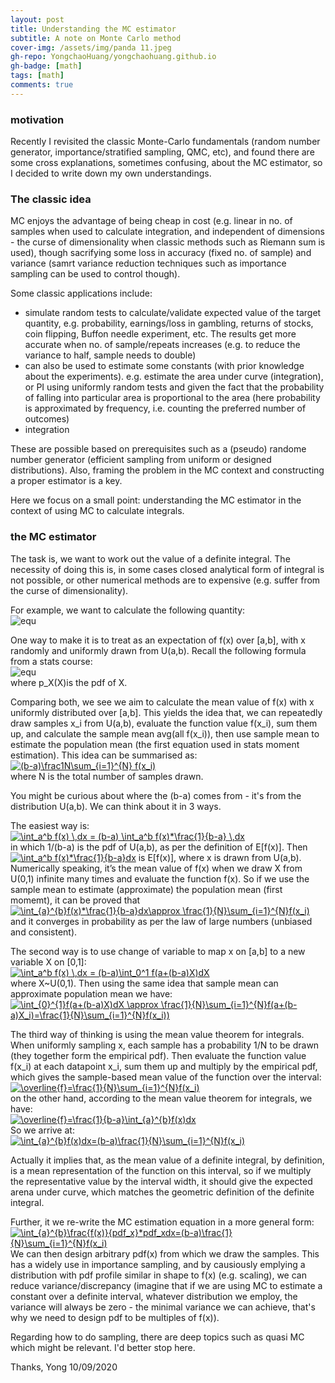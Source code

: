 ```yaml
---
layout: post
title: Understanding the MC estimator 
subtitle: A note on Monte Carlo method
cover-img: /assets/img/panda 11.jpeg 
gh-repo: YongchaoHuang/yongchaohuang.github.io
gh-badge: [math]
tags: [math]
comments: true
---
```


### motivation
Recently I revisited the classic Monte-Carlo fundamentals (random number generator, importance/stratified sampling, QMC, etc), and found there are some cross explanations, sometimes
confusing, about the MC estimator, so I decided to write down my own understandings.  <br />

### The classic idea
MC enjoys the advantage of being cheap in cost (e.g. linear in no. of samples when used to calculate integration, and independent of dimensions - the curse of dimensionality when 
classic methods such as Riemann sum is used), though sacrifying some loss in accuracy (fixed no. of sample) and variance (samrt variance reduction techniques such as importance sampling can be used to control though). <br />

Some classic applications include: 
- simulate random tests to calculate/validate expected value of the target quantity, e.g. probability, earnings/loss in gambling, returns of stocks, coin flipping, Buffon needle experiment, etc. The results get more accurate when no. of sample/repeats increases (e.g. to reduce the variance to half, sample needs to double)
- can also be used to estimate some constants (with prior knowledge about the experiments). e.g. estimate the area under curve (integration), or PI using uniformly random tests and given the fact that the probability of falling into particular area is proportional
to the area (here probability is approximated by frequency, i.e. counting the preferred number of outcomes)
- integration

These are possible based on prerequisites such as a (pseudo) randome number generator (efficient sampling from uniform or designed distributions). Also, framing the problem in the MC context and constructing a proper estimator is a key. <br />

Here we focus on a small point: understanding the MC estimator in the context of using MC to calculate integrals. 

### the MC estimator
The task is, we want to work out the value of a definite integral. The necessity of doing this is, in some cases closed analytical form of integral is not possible, or other numerical methods are to expensive (e.g. suffer from the curse of dimensionality). 

For example, we want to calculate the following quantity: <br />
![equ](https://latex.codecogs.com/gif.latex?\int_{a}^{b}f(x)dx)

One way to make it is to treat as an expectation of f(x) over [a,b], with x randomly and uniformly drawn from U(a,b). Recall the following formula from a stats course: <br />
![equ](https://latex.codecogs.com/gif.latex?E[f(x)]=\int&space;f(x)p_xdx) <br />
where p_X(X)is the pdf of X. <br />

Comparing both, we see we aim to calculate the mean value of f(x) with x uniformly distributed over [a,b]. This yields the idea that, we can repeatedly draw samples x_i from U(a,b), evaluate the function value f(x_i), 
sum them up, and calculate the sample mean avg(all f(x_i)), then use sample mean to estimate the population mean (the first equation used in stats moment estimation). This idea can be summarised as: <br />
<a href="https://www.codecogs.com/eqnedit.php?latex=(b-a)\frac1N\sum_{i=1}^{N}&space;f(x_i)" target="_blank"><img src="https://latex.codecogs.com/gif.latex?(b-a)\frac1N\sum_{i=1}^{N}&space;f(x_i)" title="(b-a)\frac1N\sum_{i=1}^{N} f(x_i)" /></a> <br /> 
where N is the total number of samples drawn. <br />

You might be curious about where the (b-a) comes from - it's from the distribution U(a,b). We can think about it in 3 ways. <br />

The easiest way is: <br />
<a href="https://www.codecogs.com/eqnedit.php?latex=\int_a^b&space;f(x)&space;\,dx&space;=&space;(b-a)&space;\int_a^b&space;f(x)*\frac{1}{b-a}&space;\,dx" target="_blank"><img src="https://latex.codecogs.com/gif.latex?\int_a^b&space;f(x)&space;\,dx&space;=&space;(b-a)&space;\int_a^b&space;f(x)*\frac{1}{b-a}&space;\,dx" title="\int_a^b f(x) \,dx = (b-a) \int_a^b f(x)*\frac{1}{b-a} \,dx" /></a>  <br />
in which 1/(b-a) is the pdf of U(a,b), as per the definition of E[f(x)].
Then <a href="https://www.codecogs.com/eqnedit.php?latex=\int_a^b&space;f(x)*\frac{1}{b-a}dx" target="_blank"><img src="https://latex.codecogs.com/gif.latex?\int_a^b&space;f(x)*\frac{1}{b-a}dx" title="\int_a^b f(x)*\frac{1}{b-a}dx" /></a>
is E[f(x)], where x is drawn from U(a,b). Numerically speaking, it’s the mean value of f(x) when we draw X from U(0,1) infinite many times and evaluate the function f(x). So if we use the sample mean 
to estimate (approximate) the population mean (first momemt), it can be proved that <a href="https://www.codecogs.com/eqnedit.php?latex=\int_{a}^{b}f(x)*\frac{1}{b-a}dx\approx&space;\frac{1}{N}\sum_{i=1}^{N}f(x_i)" target="_blank"><img src="https://latex.codecogs.com/gif.latex?\int_{a}^{b}f(x)*\frac{1}{b-a}dx\approx&space;\frac{1}{N}\sum_{i=1}^{N}f(x_i)" title="\int_{a}^{b}f(x)*\frac{1}{b-a}dx\approx \frac{1}{N}\sum_{i=1}^{N}f(x_i)" /></a>
and it converges in probability as per the law of large numbers (unbiased and consistent). <br />

The second way is to use change of variable to map x on [a,b] to a new variable X on [0,1]: <br />
<a href="https://www.codecogs.com/eqnedit.php?latex=\int_a^b&space;f(x)&space;\,dx&space;=&space;(b-a)\int_0^1&space;f(a&plus;(b-a)X)dX" target="_blank"><img src="https://latex.codecogs.com/gif.latex?\int_a^b&space;f(x)&space;\,dx&space;=&space;(b-a)\int_0^1&space;f(a&plus;(b-a)X)dX" title="\int_a^b f(x) \,dx = (b-a)\int_0^1 f(a+(b-a)X)dX" /></a>  <br />
where X~U(0,1). Then using the same idea that sample mean can approximate population mean we have: <a href="https://www.codecogs.com/eqnedit.php?latex=\int_{0}^{1}f(a&plus;(b-a)X)dX&space;\approx&space;\frac{1}{N}\sum_{i=1}^{N}f(a&plus;(b-a)X_i)=\frac{1}{N}\sum_{i=1}^{N}f(x_i))" target="_blank"><img src="https://latex.codecogs.com/gif.latex?\int_{0}^{1}f(a&plus;(b-a)X)dX&space;\approx&space;\frac{1}{N}\sum_{i=1}^{N}f(a&plus;(b-a)X_i)=\frac{1}{N}\sum_{i=1}^{N}f(x_i))" title="\int_{0}^{1}f(a+(b-a)X)dX \approx \frac{1}{N}\sum_{i=1}^{N}f(a+(b-a)X_i)=\frac{1}{N}\sum_{i=1}^{N}f(x_i))" /></a> <br />

The third way of thinking is using the mean value theorem for integrals. <br />
When uniformly sampling x, each sample has a probability 1/N to be drawn (they together form the empirical pdf).
Then evaluate the function value f(x_i) at each datapoint x_i, sum them up and multiply by the empirical pdf, which gives the sample-based mean value of the function over the interval: <br />
<a href="https://www.codecogs.com/eqnedit.php?latex=\overline{f}=\frac{1}{N}\sum_{i=1}^{N}f(x_i)" target="_blank"><img src="https://latex.codecogs.com/gif.latex?\overline{f}=\frac{1}{N}\sum_{i=1}^{N}f(x_i)" title="\overline{f}=\frac{1}{N}\sum_{i=1}^{N}f(x_i)" /></a> <br />
on the other hand, according to the mean value theorem for integrals, we have: <br />
<a href="https://www.codecogs.com/eqnedit.php?latex=\overline{f}=\frac{1}{b-a}\int_{a}^{b}f(x)dx" target="_blank"><img src="https://latex.codecogs.com/gif.latex?\overline{f}=\frac{1}{b-a}\int_{a}^{b}f(x)dx" title="\overline{f}=\frac{1}{b-a}\int_{a}^{b}f(x)dx" /></a><br />
So we arrive at: <br />
<a href="https://www.codecogs.com/eqnedit.php?latex=\int_{a}^{b}f(x)dx=(b-a)\frac{1}{N}\sum_{i=1}^{N}f(x_i)" target="_blank"><img src="https://latex.codecogs.com/gif.latex?\int_{a}^{b}f(x)dx=(b-a)\frac{1}{N}\sum_{i=1}^{N}f(x_i)" title="\int_{a}^{b}f(x)dx=(b-a)\frac{1}{N}\sum_{i=1}^{N}f(x_i)" /></a> <br />

Actually it implies that, as the mean value of a definite integral, by definition, is a mean representation of the function on this interval, so if we 
multiply the representative value by the interval width, it should give the expected arena under curve, which matches the geometric definition of the definite integral.

Further, it we re-write the MC estimation equation in a more general form: <br />
<a href="https://www.codecogs.com/eqnedit.php?latex=\int_{a}^{b}\frac{f(x)}{pdf_x}*pdf_xdx=(b-a)\frac{1}{N}\sum_{i=1}^{N}f(x_i)" target="_blank"><img src="https://latex.codecogs.com/gif.latex?\int_{a}^{b}\frac{f(x)}{pdf_x}*pdf_xdx=(b-a)\frac{1}{N}\sum_{i=1}^{N}f(x_i)" title="\int_{a}^{b}\frac{f(x)}{pdf_x}*pdf_xdx=(b-a)\frac{1}{N}\sum_{i=1}^{N}f(x_i)" /></a> <br />
We can then design arbitrary pdf(x) from which we draw the samples. This has a widely use in importance sampling, and by causiously emplying a distribution with pdf profile 
similar in shape to f(x) (e.g. scaling), we can reduce variance/discrepancy (imagine that if we are using MC to estimate a constant over a definite interval, whatever distribution we employ, the variance will always be zero - the minimal variance we can achieve, that's why we need to design pdf to be multiples of f(x)).

Regarding how to do sampling, there are deep topics such as quasi MC which might be relevant. I'd better stop here.


Thanks,
Yong
10/09/2020

